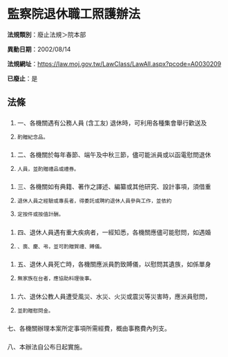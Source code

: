 # 監察院退休職工照護辦法

**法規類別**：廢止法規＞院本部

**異動日期**：2002/08/14  

**法規網址**：https://law.moj.gov.tw/LawClass/LawAll.aspx?pcode=A0030209

**已廢止**：是



## 法條
##### 
1. 一、各機關遇有公務人員 (含工友) 退休時，可利用各種集會舉行歡送及
1.     酌贈紀念品。

##### 
1. 二、各機關於每年春節、端午及中秋三節，儘可能派員或以函電慰問退休
1.     人員，並酌贈禮品或禮券。

##### 
1. 三、各機關如有典籍、著作之譯述、編纂或其他研究、設計事項，須借重
1.     退休人員之經驗或專長者，得委託或聘約退休人員參與工作，並依約
1.     定按件或按值計酬。

##### 
1. 四、退休人員遇有重大疾病者，一經知悉，各機關應儘可能慰問，如遇婚
1.     、喪、慶、弔，並可酌贈賀禮、賻儀。

##### 
1. 五、退休人員死亡時，各機關應派員酌致賻儀，以慰問其遺族，如係單身
1.     無家族在台者，應協助料理後事。

##### 
1. 六、退休公教人員遭受風災、水災、火災或震災等災害時，應派員慰問，
1.     並酌贈慰問金。

##### 
七、各機關辦理本案所定事項所需經費，概由事務費內列支。

##### 
八、本辦法自公布日起實施。


